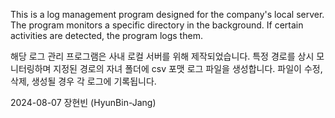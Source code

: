 This is a log management program designed for the company's local server.
The program monitors a specific directory in the background.
If certain activities are detected, the program logs them.

해당 로그 관리 프로그램은 사내 로컬 서버를 위해 제작되었습니다.
특정 경로를 상시 모니터링하며 지정된 경로의 자녀 폴더에 csv 포맷 로그 파일을 생성합니다.
파일이 수정, 삭제, 생성될 경우 각 로그에 기록됩니다.

2024-08-07 장현빈 (HyunBin-Jang)